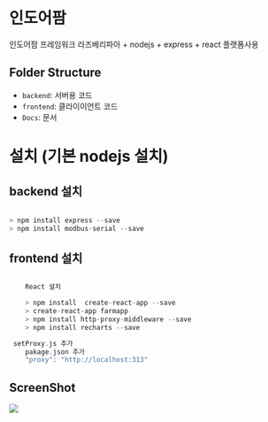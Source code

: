 # 인도어팜 
인도어팜 프레임워크
라즈베리파아 + nodejs  + express + react 플랫폼사용

## Folder Structure


- `backend`: 서버용 코드 
- `frontend`: 클라이이언트 코드 
- `Docs`: 문서


# 설치 (기본 nodejs 설치)

## <a name="charp_rtu"></a>backend 설치 

```rust

> npm install express --save
> npm install modbus-serial --save

```





## <a name="charp_rtu"></a>frontend 설치

```rust

    React 설치

    > npm install  create-react-app --save
    > create-react-app farmapp
    > npm install http-proxy-middleware --save
    > npm install recharts --save

 setProxy.js 추가
    pakage.json 추가
    "proxy": "http://localhost:313"

```


## ScreenShot
![](2021-04-06-13-15-46.png)
